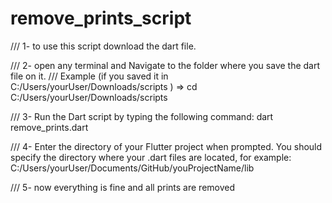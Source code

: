 # remove_prints_script


/// 1- to use this script download the dart file.


/// 2- open any terminal and Navigate to the folder where you save the dart file on it.
/// Example (if you saved it in C:/Users/yourUser/Downloads/scripts ) => cd C:/Users/yourUser/Downloads/scripts

/// 3- Run the Dart script by typing the following command: dart remove_prints.dart

/// 4- Enter the directory of your Flutter project when prompted. You should specify the directory where your .dart files are located, for example: C:/Users/yourUser/Documents/GitHub/youProjectName/lib

/// 5- now everything is fine and all prints are removed
